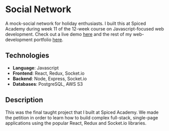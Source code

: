# Social Network
A mock-social network for holiday enthusiasts. I built this at Spiced Academy during week 11 of the 12-week course on Javascript-focused web development. Check out a live demo [here](https://aleesteele-social-network.herokuapp.com/) and the rest of my web-development portfolio [here](https://github.com/aleesteele/portfolio).

## Technologies
- **Language**: Javascript
- **Frontend**: React, Redux, Socket.io
- **Backend**: Node, Express, Socket.io
- **Databases**: PostgreSQL, AWS S3

## Description
This was the final taught project that I built at Spiced Academy. We made the petition in order to learn how to build complex full-stack, single-page applications using the popular React, Redux and Socket.io libraries.
